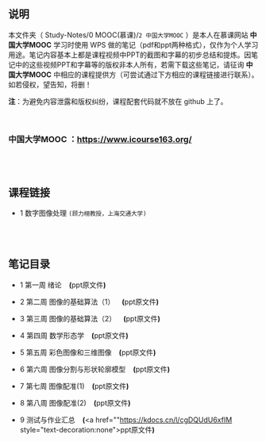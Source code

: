 ## 说明
本文件夹（ Study-Notes/0 MOOC(慕课)/`2 中国大学MOOC` ）是本人在慕课网站 **中国大学MOOC** 学习时使用 WPS 做的笔记（pdf和ppt两种格式），仅作为个人学习用途。笔记内容基本上都是课程视频中PPT的截图和字幕的初步总结和提炼。因笔记中的这些视频PPT和字幕等的版权非本人所有，若需下载这些笔记，请征询 **中国大学MOOC** 中相应的课程提供方（可尝试通过下方相应的课程链接进行联系）。如若侵权，望告知，将删！

**注**：为避免内容泄露和版权纠纷，课程配套代码就不放在 github 上了。

<br>

### 中国大学MOOC ：https://www.icourse163.org/

<br>
<br>


## 课程链接
* 1 <a href="https://www.icourse163.org/course/SJTU-1003381021?tid=1465768459" style="text-decoration:none">数字图像处理</a> `(顾力栩教授，上海交通大学)`

<br>
<br>

## 笔记目录
* <a href="https://abrachan.github.io/Study-Notes/0 MOOC(慕课)/2 中国大学MOOC/1 数字图像处理_上海交大_顾力栩/1 第一周 绪论.pdf" style="text-decoration:none">1 第一周 绪论</a> &ensp; **(**<a href="https://kdocs.cn/l/cpaQbuBFHq7t" style="text-decoration:none">ppt原文件</a>**)**

* <a href="https://abrachan.github.io/Study-Notes/0 MOOC(慕课)/2 中国大学MOOC/1 数字图像处理_上海交大_顾力栩/2 第二周 图像的基础算法（1）.pdf" style="text-decoration:none">2 第二周 图像的基础算法（1）</a> &ensp; **(**<a href="https://kdocs.cn/l/capCqKoXNSNj" style="text-decoration:none">ppt原文件</a>**)**

* <a href="https://abrachan.github.io/Study-Notes/0 MOOC(慕课)/2 中国大学MOOC/1 数字图像处理_上海交大_顾力栩/3 第三周 图像的基础算法（2）.pdf" style="text-decoration:none">3 第三周 图像的基础算法（2）</a> &ensp; **(**<a href="https://kdocs.cn/l/cntAkjzUDSEt" style="text-decoration:none">ppt原文件</a>**)**

* <a href="https://abrachan.github.io/Study-Notes/0 MOOC(慕课)/2 中国大学MOOC/1 数字图像处理_上海交大_顾力栩/4 第四周 数学形态学.pdf" style="text-decoration:none">4 第四周 数学形态学</a> &ensp; **(**<a href="https://kdocs.cn/l/cn9o9W9AZvym" style="text-decoration:none">ppt原文件</a>**)**

* <a href="https://abrachan.github.io/Study-Notes/0 MOOC(慕课)/2 中国大学MOOC/1 数字图像处理_上海交大_顾力栩/5 第五周 彩色图像和三维图像.pdf" style="text-decoration:none">5 第五周 彩色图像和三维图像</a> &ensp; **(**<a href="https://kdocs.cn/l/co0PizIrc5wv" style="text-decoration:none">ppt原文件</a>**)**

* <a href="https://abrachan.github.io/Study-Notes/0 MOOC(慕课)/2 中国大学MOOC/1 数字图像处理_上海交大_顾力栩/6 第六周 图像分割与形状轮廓模型.pdf" style="text-decoration:none">6 第六周 图像分割与形状轮廓模型</a> &ensp; **(**<a href="https://kdocs.cn/l/chXpQrGRmleu" style="text-decoration:none">ppt原文件</a>**)**

* <a href="https://abrachan.github.io/Study-Notes/0 MOOC(慕课)/2 中国大学MOOC/1 数字图像处理_上海交大_顾力栩/7 第七周 图像配准(1).pdf" style="text-decoration:none">7 第七周 图像配准(1)</a> &ensp; **(**<a href="https://kdocs.cn/l/cfoRqFHFqr8M" style="text-decoration:none">ppt原文件</a>**)**

* <a href="https://abrachan.github.io/Study-Notes/0 MOOC(慕课)/2 中国大学MOOC/1 数字图像处理_上海交大_顾力栩/8 第八周 图像配准(2).pdf" style="text-decoration:none">8 第八周 图像配准(2)</a> &ensp; **(**<a href="https://kdocs.cn/l/cq4uoAm0udJG" style="text-decoration:none">ppt原文件</a>**)**

* <a href="https://abrachan.github.io/Study-Notes/0 MOOC(慕课)/2 中国大学MOOC/1 数字图像处理_上海交大_顾力栩/9 测试与作业汇总.pdf" style="text-decoration:none">9 测试与作业汇总</a> &ensp; **(**<a href=""https://kdocs.cn/l/cgDQUdU6xfIM style="text-decoration:none">ppt原文件</a>**)**
